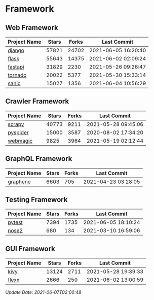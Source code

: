 # Framework

## Web Framework
| Project Name | Stars | Forks | Last Commit |
| ------------ | ----- | ----- | ----------- |
| [django](https://github.com/django/django) | 57821 | 24702 | 2021-06-05 16:20:40 |
| [flask](https://github.com/pallets/flask) | 55643 | 14375 | 2021-06-02 02:09:24 |
| [fastapi](https://github.com/tiangolo/fastapi) | 31829 | 2230 | 2021-05-26 09:26:47 |
| [tornado](https://github.com/tornadoweb/tornado) | 20022 | 5377 | 2021-05-30 15:33:14 |
| [sanic](https://github.com/sanic-org/sanic) | 15027 | 1356 | 2021-06-04 10:56:29 |

## Crawler Framework
| Project Name | Stars | Forks | Last Commit |
| ------------ | ----- | ----- | ----------- |
| [scrapy](https://github.com/scrapy/scrapy) | 40773 | 9211 | 2021-05-28 09:45:06 |
| [pyspider](https://github.com/binux/pyspider) | 15000 | 3587 | 2020-08-02 17:34:20 |
| [webmagic](https://github.com/code4craft/webmagic) | 9825 | 3964 | 2021-05-19 02:12:44 |

## GraphQL Framework
| Project Name | Stars | Forks | Last Commit |
| ------------ | ----- | ----- | ----------- |
| [graphene](https://github.com/graphql-python/graphene) | 6603 | 705 | 2021-04-23 03:28:05 |

## Testing Framework
| Project Name | Stars | Forks | Last Commit |
| ------------ | ----- | ----- | ----------- |
| [pytest](https://github.com/pytest-dev/pytest) | 7394 | 1735 | 2021-06-05 18:10:24 |
| [nose2](https://github.com/nose-devs/nose2) | 680 | 134 | 2021-03-10 16:59:06 |

## GUI Framework
| Project Name | Stars | Forks | Last Commit |
| ------------ | ----- | ----- | ----------- |
| [kivy](https://github.com/kivy/kivy) | 13124 | 2711 | 2021-05-28 19:39:33 |
| [flexx](https://github.com/flexxui/flexx) | 2666 | 250 | 2021-06-02 13:00:59 |

*Update Date: 2021-06-07T02:00:48*